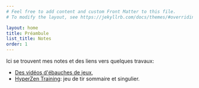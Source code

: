 ```yaml
---
# Feel free to add content and custom Front Matter to this file.
# To modify the layout, see https://jekyllrb.com/docs/themes/#overriding-theme-defaults

layout: home
title: Préambule
list_title: Notes
order: 1
---
```


Ici se trouvent mes notes et des liens vers quelques travaux:
* [Des vidéos d'ébauches de jeux](https://www.youtube.com/user/ZoobTheElement),
* [HyperZen Training](https://store.steampowered.com/app/884160/HyperZen_Training/): jeu de tir sommaire et singulier.
